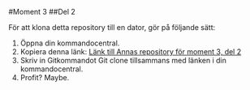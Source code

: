 #Moment 3
##Del 2

För att klona detta repository till en dator, gör på följande sätt:

1. Öppna din kommandocentral.
2. Kopiera denna länk: [Länk till Annas repository för moment 3, del 2](https://github.com/Tornrosen/Moment3Del2.git)
3. Skriv in Gitkommandot Git clone tillsammans med länken i din kommandocentral.
4. Profit? Maybe.
